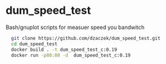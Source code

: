# dum_speed_test
Bash/gnuplot scripts for measuer  speed you bandwitch 
```bash
  git clone https://github.com/dzaczek/dum_speed_test.git
  cd dum_speed_test
  docker build . -t dum_speed_test_c:0.19
  docker run -p80:80 -d  dum_speed_test_c:0.19
```
